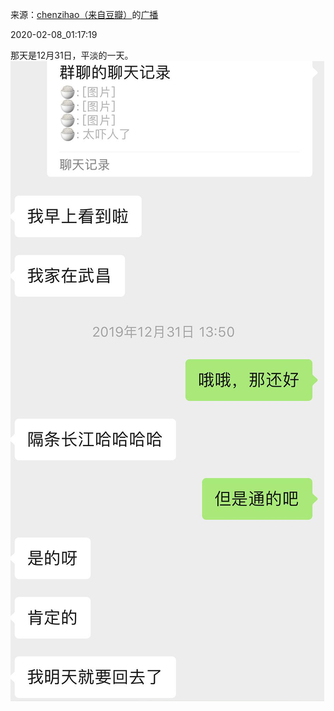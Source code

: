 来源：[chenzihao（来自豆瓣）](https://www.douban.com/people/153267456/)的[广播](https://www.douban.com/people/153267456/status/2797265451/)


2020-02-08_01:17:19


那天是12月31日，平淡的一天。
![](./pic/2020-02-08_01:17:19-chenzihao的广播1.jpg)  

